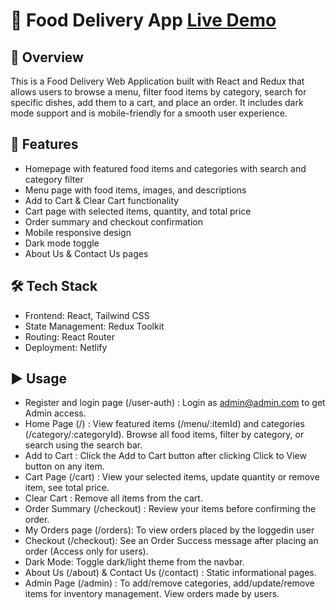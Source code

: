 # 🍔 Food Delivery App [Live Demo](https://hungerly.netlify.app/)

## 📌 Overview
This is a Food Delivery Web Application built with React and Redux that allows users to browse a menu, filter food items by category, search for specific dishes, add them to a cart, and place an order. It includes dark mode support and is mobile-friendly for a smooth user experience.

## 🚀 Features
- Homepage with featured food items and categories with search and category filter
- Menu page with food items, images, and descriptions
- Add to Cart & Clear Cart functionality
- Cart page with selected items, quantity, and total price
- Order summary and checkout confirmation
- Mobile responsive design
- Dark mode toggle
- About Us & Contact Us pages

## 🛠 Tech Stack
- Frontend: React, Tailwind CSS
- State Management: Redux Toolkit
- Routing: React Router
- Deployment: Netlify

## ▶️ Usage

- Register and login page (/user-auth) : Login as admin@admin.com to get Admin access.
- Home Page (/) : View featured items (/menu/:itemId) and categories (/category/:categoryId). Browse all food items, filter by category, or search using the search bar.
- Add to Cart : Click the Add to Cart button after clicking Click to View button on any item.
- Cart Page (/cart) : View your selected items, update quantity or remove item, see total price.
- Clear Cart : Remove all items from the cart.
- Order Summary (/checkout) : Review your items before confirming the order.
- My Orders page (/orders): To view orders placed by the loggedin user
- Checkout (/checkout): See an Order Success message after placing an order (Access only for users).
- Dark Mode: Toggle dark/light theme from the navbar.
- About Us (/about) & Contact Us (/contact) : Static informational pages.
- Admin Page (/admin) : To add/remove categories, add/update/remove items for inventory management. View orders made by users.